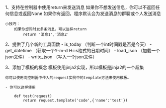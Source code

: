 
1、支持在控制器中使用return来发送消息
    如果你不想发送信息，你可以不返回任何信息或返回None
    如果你有返回，程序默认会为发送消息的群聊或个人发送消息

    小技巧：
        如果你想同时发多条消息，可以这样return
            return '消息1','消息2'

    

2、提供了几个新的工具函数
    - is_today （判断一个int时间戳是否是今天）
    - get_datetime （获取一个Y-m-d H:i:s格式的日期时间）
    - load_json （加载一个json文件）
    - write_json （写入一个json文件）

3、添加了模板的概念
    模板使用jinja2实现，所以模板是jinja2的一个超集

    你可以使用向控制器中传入的request实例中的template方法来使用模板。

    - 你可以这样使用

        def test(request)
            return request.template('code',{'name':'test'})